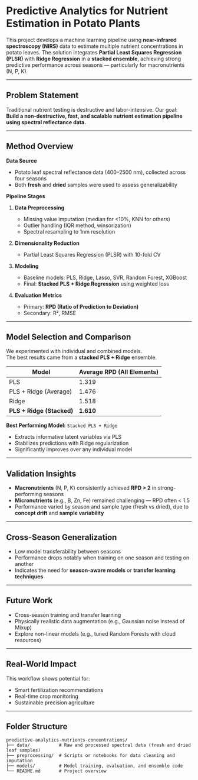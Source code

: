# Predictive Analytics for Nutrient Estimation in Potato Plants

This project develops a machine learning pipeline using **near-infrared spectroscopy (NIRS)** data to estimate multiple nutrient concentrations in potato leaves. The solution integrates **Partial Least Squares Regression (PLSR)** with **Ridge Regression** in a **stacked ensemble**, achieving strong predictive performance across seasons — particularly for macronutrients (N, P, K).

---

## Problem Statement

Traditional nutrient testing is destructive and labor-intensive. Our goal:  
**Build a non-destructive, fast, and scalable nutrient estimation pipeline using spectral reflectance data.**

---

## Method Overview

**Data Source**  
- Potato leaf spectral reflectance data (400–2500 nm), collected across four seasons  
- Both **fresh** and **dried** samples were used to assess generalizability

**Pipeline Stages**  
1. **Data Preprocessing**
   - Missing value imputation (median for <10%, KNN for others)
   - Outlier handling (IQR method, winsorization)
   - Spectral resampling to 1nm resolution

2. **Dimensionality Reduction**
   - Partial Least Squares Regression (PLSR) with 10-fold CV

3. **Modeling**
   - Baseline models: PLS, Ridge, Lasso, SVR, Random Forest, XGBoost
   - Final: **Stacked PLS + Ridge Regression** using weighted loss

4. **Evaluation Metrics**
   - Primary: **RPD (Ratio of Prediction to Deviation)**
   - Secondary: R², RMSE

---

## Model Selection and Comparison

We experimented with individual and combined models.  
The best results came from a **stacked PLS + Ridge** ensemble.

| Model                     | Average RPD (All Elements) |
|---------------------------|----------------------------|
| PLS                       | 1.319                      |
| PLS + Ridge (Average)     | 1.476                      |
| Ridge                     | 1.518                      |
| **PLS + Ridge (Stacked)** | **1.610**                  |

**Best Performing Model:** `Stacked PLS + Ridge`  
- Extracts informative latent variables via PLS  
- Stabilizes predictions with Ridge regularization  
- Significantly improves over any individual model

---

## Validation Insights

- **Macronutrients** (N, P, K) consistently achieved **RPD > 2** in strong-performing seasons  
- **Micronutrients** (e.g., B, Zn, Fe) remained challenging — RPD often < 1.5  
- Performance varied by season and sample type (fresh vs dried), due to **concept drift** and **sample variability**

---

## Cross-Season Generalization

- Low model transferability between seasons  
- Performance drops notably when training on one season and testing on another  
- Indicates the need for **season-aware models** or **transfer learning techniques**

---

## Future Work

- Cross-season training and transfer learning  
- Physically realistic data augmentation (e.g., Gaussian noise instead of Mixup)  
- Explore non-linear models (e.g., tuned Random Forests with cloud resources)

---

## Real-World Impact

This workflow shows potential for:
- Smart fertilization recommendations  
- Real-time crop monitoring  
- Sustainable precision agriculture

---


## Folder Structure
```
predictive-analytics-nutrients-concentrations/
├── data/           # Raw and processed spectral data (fresh and dried leaf samples)
├── preprocessing/  # Scripts or notebooks for data cleaning and imputation
├── models/         # Model training, evaluation, and ensemble code
└── README.md       # Project overview
```
